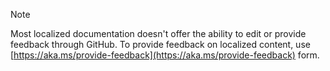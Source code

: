 > [!NOTE]
> Most localized documentation doesn't offer the ability to edit or provide feedback through GitHub. To provide feedback on localized content, use [https://aka.ms/provide-feedback](https://aka.ms/provide-feedback) form.
